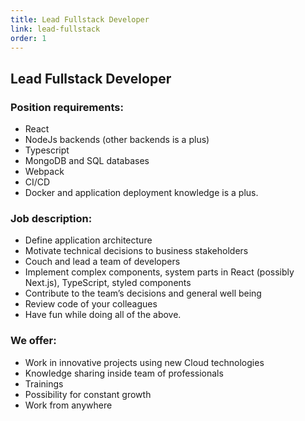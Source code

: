 ```yaml
---
title: Lead Fullstack Developer
link: lead-fullstack
order: 1
---
```

## Lead Fullstack Developer

### Position requirements:

* React
* NodeJs backends (other backends is a plus)
* Typescript
* MongoDB and SQL databases
* Webpack
* CI/CD
* Docker and application deployment knowledge is a plus.

### Job description:

* Define application architecture
* Motivate technical decisions to business stakeholders
* Couch and lead a team of developers
* Implement complex components, system parts in React (possibly Next.js), TypeScript, styled components
* Contribute to the team’s decisions and general well being
* Review code of your colleagues
* Have fun while doing all of the above.

### We offer:

* Work in innovative projects using new Cloud technologies
* Knowledge sharing inside team of professionals
* Trainings
* Possibility for constant growth
* Work from anywhere
